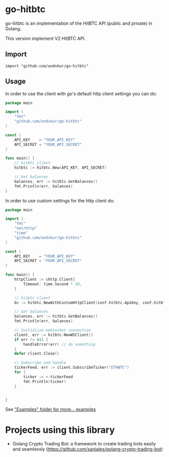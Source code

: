 go-hitbtc
==========

go-hitbtc is an implementation of the HitBTC API (public and private) in Golang.

This version implement V2 HitBTC API.

## Import
	import "github.com/andskur/go-hitbtc"
	
## Usage

In order to use the client with go's default http client settings you can do:

~~~ go
package main

import (
	"fmt"
	"github.com/andskur/go-hitbtc"
)

const (
	API_KEY    = "YOUR_API_KEY"
	API_SECRET = "YOUR_API_SECRET"
)

func main() {
	// hitbtc client
	hitbtc := hitbtc.New(API_KEY, API_SECRET)

	// Get balances
	balances, err := hitbtc.GetBalances()
	fmt.Println(err, balances)
}
~~~

In order to use custom settings for the http client do:

~~~ go
package main

import (
	"fmt"
	"net/http"
	"time"
	"github.com/andskur/go-hitbtc"
)

const (
	API_KEY    = "YOUR_API_KEY"
	API_SECRET = "YOUR_API_SECRET"
)

func main() {
	httpClient := &http.Client{
		Timeout: time.Second * 10,
	}

	// hitbtc client
	bc := hitbtc.NewWithCustomHttpClient(conf.hitbtc.ApiKey, conf.hitbtc.ApiSecret, httpClient)

	// Get balances
	balances, err := hitbtc.GetBalances()
	fmt.Println(err, balances)

	// Initialize websocket connection
	client, err := hitbtc.NewWSClient()
	if err != nil {
		handleError(err) // do something
	}
	defer client.Close()

	// Subscribe and handle
	tickerFeed, err := client.SubscribeTicker("ETHBTC")
	for {
		ticker := <-tickerFeed
		fmt.Println(ticker)
	}


}
~~~

See ["Examples" folder for more... examples](https://github.com/bitbandi/go-hitbtc/blob/master/examples/hitbtc.go)

# Projects using this library

- Golang Crypto Trading Bot: a framework to create trading bots easily and seamlessly (https://github.com/saniales/golang-crypto-trading-bot)
